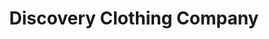 ---
title: "Discovery Clothing Company"
url: /chicago/discovery-clothing-company-west-belmont-avenue/
shop: Kleidung
---
